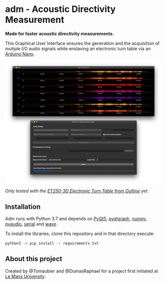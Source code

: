 # adm - Acoustic Directivity Measurement
**Made for faster acoustic directivity measurements.**

This Graphical User Interface ensures the generation and the acquisition of mutiple I/O audio signals while enslaving an electronic turn table via an [Arduino Nano](https://store.arduino.cc/arduino-nano).

<img src="pictures/ScreenCapture.png">

_Only tested with the [ET250-3D Electronic Turn Table from Outline](https://outline.it/outline-products/measurement-systems/et-250-3d/) yet._

## Installation
Adm runs with Python 3.7 and depends on [PyQt5](https://pypi.org/project/PyQt5/), [pyqtgraph](http://www.pyqtgraph.org/), [numpy](https://www.numpy.org/), [pyaudio](https://pypi.org/project/PyAudio/), [serial](https://pypi.org/project/serial/) and [wave](https://docs.python.org/3/library/wave.html#module-wave). 

To install the libraries, clone this repository and in that directory execute:
```sh
python3 -m pip install -r requirements.txt
```

## About this project
Created by @Tomaubier and @DumasRaphael for a project first initiated at [Le Mans University](http://www.univ-lemans.fr/fr/index.html).

